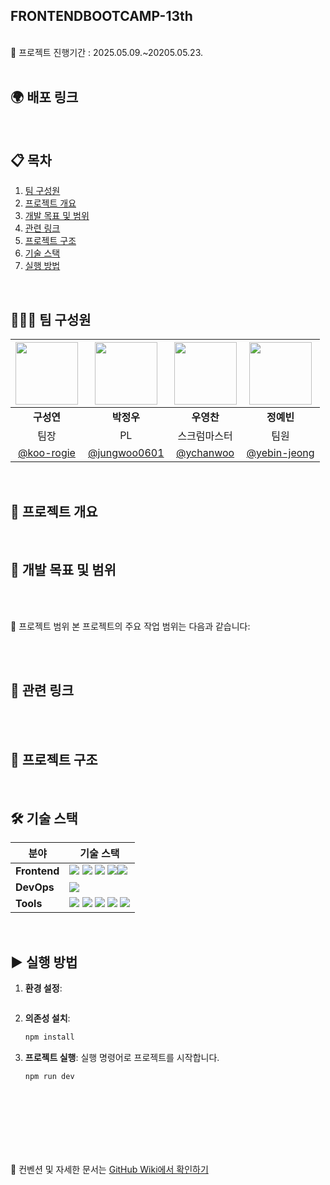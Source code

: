 ## FRONTENDBOOTCAMP-13th

<br>
📅 프로젝트 진행기간 : 2025.05.09.~20205.05.23.
<br><br>

## 🌍 배포 링크

<br>

## 📋 목차

1. [팀 구성원](#팀-구성원)
2. [프로젝트 개요](#프로젝트-개요)
3. [개발 목표 및 범위](#개발-목표-및-범위)
4. [관련 링크](#관련-링크)
5. [프로젝트 구조](#프로젝트-구조)
6. [기술 스택](#기술-스택)
7. [실행 방법](#실행-방법)

<br>

## 🧑‍🤝‍🧑 팀 구성원 <a id="팀-구성원"></a>
| <img src="https://github.com/user-attachments/assets/0a7fffb8-8f77-4987-9ba4-de12b154ab66" width="100" /> | <img src="https://github.com/user-attachments/assets/3f0e2621-27b3-4a92-8a66-e6c18154028a" width="100" /> | <img src="https://github.com/user-attachments/assets/4e205e59-c43a-4a11-ad4c-bef0451fd73b" width="100" /> | <img src="https://github.com/user-attachments/assets/3c9688e5-f6c2-4d71-a69a-60d7b61d0924" width="100" /> | 
| :---------------------------------------------------------------------------: | :---------------------------------------------------------------------------: | :----------------------------------------------------------------------------: | :---------------------------------------------------------------------------: | 
|                                  **구성연**                                   |                                  **박정우**                                   |                                   **우영찬**                                   |                                  **정예빈**                                   |   
|                          팀장                          |                 PL                  |                  스크럼마스터                  |                 팀원                  |
|     [@koo-rogie](https://github.com/koo-rogie)     | [@jungwoo0601](https://github.com/jungwoo0601) | [@ychanwoo](https://github.com/ychanwoo) | [@yebin-jeong](https://github.com/yebin-jeong) |

<br>

## 📝 프로젝트 개요 <a id="프로젝트-개요"></a>

<br>

## 🎯 개발 목표 및 범위 <a id="개발-목표-및-범위"></a>

<br><br>

📌 프로젝트 범위
본 프로젝트의 주요 작업 범위는 다음과 같습니다:
<br>

<br><br>

## 🔗 관련 링크 <a id="관련-링크"></a>

<br><br>

## 📂 프로젝트 구조 <a id="프로젝트-구조"></a>

<br>

## 🛠 기술 스택 <a id="기술-스택"></a>

| **분야**     | **기술 스택**                                                                                                                                                                                                                                                                                                                                                                                                                                                                                                |
| ------------ | ------------------------------------------------------------------------------------------------------------------------------------------------------------------------------------------------------------------------------------------------------------------------------------------------------------------------------------------------------------------------------------------------------------------------------------------------------------------------------------------------------------ |
| **Frontend** | <img src="https://img.shields.io/badge/HTML5-E34F26?style=flat-square&logo=html5&logoColor=white"> <img src="https://img.shields.io/badge/CSS3-1572B6?style=flat-square&logo=css3&logoColor=white"> <img src="https://img.shields.io/badge/Tailwind%20CSS-06B6D4?style=flat-square&logo=tailwindcss&logoColor=white"> <img src="https://img.shields.io/badge/Javascript-F7DF1E?style=flat-square&logo=javascript&logoColor=black"><img src="https://img.shields.io/badge/TypeScript-3178C6?style=flat-square&logo=typescript&logoColor=white">                                                                           |
| **DevOps**   | <img src="https://img.shields.io/badge/Netlify-00C7B7?style=flat-square&logo=netlify&logoColor=white">                                                                                                                                                                                                                                                                                                                                                                                                       |
| **Tools**    | <img src="https://img.shields.io/badge/Vite-646CFF?style=flat-square&logo=vite&logoColor=white"> <img src="https://img.shields.io/badge/Figma-F24E1E?style=flat-square&logo=figma&logoColor=white"> <img src="https://img.shields.io/badge/Notion-000000?style=flat-square&logo=notion&logoColor=white"> <img src="https://img.shields.io/badge/Github-181717?style=flat-square&logo=github&logoColor=white"> <img src="https://img.shields.io/badge/Git-F05032?style=flat-square&logo=git&logoColor=white"> |

<br>

## ▶ 실행 방법 <a id="실행-방법"></a>

1. **환경 설정**:

   ```bash

   ```

2. **의존성 설치**:
   ```bash
   npm install
   ```
3. **프로젝트 실행**: 실행 명령어로 프로젝트를 시작합니다.
   ```bash
   npm run dev
   ```

<br><br>
<br><br>
<br><br>

📌 컨벤션 및 자세한 문서는 [GitHub Wiki에서 확인하기](https://github.com/FRONTENDBOOTCAMP-13th/JS-13-A13C/wiki)

